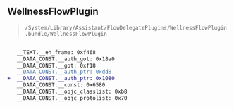 ## WellnessFlowPlugin

> `/System/Library/Assistant/FlowDelegatePlugins/WellnessFlowPlugin.bundle/WellnessFlowPlugin`

```diff

   __TEXT.__eh_frame: 0xf468
   __DATA_CONST.__auth_got: 0x18a0
   __DATA_CONST.__got: 0xf18
-  __DATA_CONST.__auth_ptr: 0xdd8
+  __DATA_CONST.__auth_ptr: 0x1080
   __DATA_CONST.__const: 0x6580
   __DATA_CONST.__objc_classlist: 0xb8
   __DATA_CONST.__objc_protolist: 0x70

```
